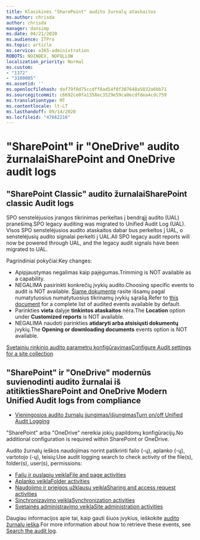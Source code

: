 ```yaml
---
title: Klasikinės "SharePoint" audito žurnalų ataskaitos
ms.author: chrisda
author: chrisda
manager: dansimp
ms.date: 04/21/2020
ms.audience: ITPro
ms.topic: article
ms.service: o365-administration
ROBOTS: NOINDEX, NOFOLLOW
localization_priority: Normal
ms.custom:
- "1372"
- "3100005"
ms.assetid: ''
ms.openlocfilehash: daf79f8d75ccdff8ad54f0f307648a5832a6bb71
ms.sourcegitcommit: c6692ce0fa1358ec3529e59ca0ecdfdea4cdc759
ms.translationtype: MT
ms.contentlocale: lt-LT
ms.lasthandoff: 09/14/2020
ms.locfileid: "47662216"
---
```

# <a name="sharepoint-and-onedrive-audit-logs"></a><span data-ttu-id="3723c-102">"SharePoint" ir "OneDrive" audito žurnalai</span><span class="sxs-lookup"><span data-stu-id="3723c-102">SharePoint and OneDrive audit logs</span></span>

## <a name="sharepoint-classic-audit-logs"></a><span data-ttu-id="3723c-103">"SharePoint Classic" audito žurnalai</span><span class="sxs-lookup"><span data-stu-id="3723c-103">SharePoint classic Audit logs</span></span>

<span data-ttu-id="3723c-104">SPO senstelėjusios įrangos tikrinimas perkeltas į bendrąjį audito (UAL) pranešimą.</span><span class="sxs-lookup"><span data-stu-id="3723c-104">SPO legacy auditing was migrated to Unified Audit Log (UAL).</span></span> <span data-ttu-id="3723c-105">Visos SPO senstelėjusios audito ataskaitos dabar bus perkeltos į UAL, o senstelėjusių audito signalai perkelti į UAL.</span><span class="sxs-lookup"><span data-stu-id="3723c-105">All SPO legacy audit reports will now be powered through UAL, and the legacy audit signals have been migrated to UAL.</span></span>

<span data-ttu-id="3723c-106">Pagrindiniai pokyčiai:</span><span class="sxs-lookup"><span data-stu-id="3723c-106">Key changes:</span></span>

* <span data-ttu-id="3723c-107">Apipjaustymas negalimas kaip pajėgumas.</span><span class="sxs-lookup"><span data-stu-id="3723c-107">Trimming is NOT available as a capability.</span></span>
* <span data-ttu-id="3723c-108">NEGALIMA pasirinkti konkrečių įvykių audito.</span><span class="sxs-lookup"><span data-stu-id="3723c-108">Choosing specific events to audit is NOT available.</span></span> <span data-ttu-id="3723c-109">[Šiame dokumente](https://docs.microsoft.com/microsoft-365/compliance/search-the-audit-log-in-security-and-compliance) rasite išsamų pagal numatytuosius numatytuosius tikrinamų įvykių sąrašą.</span><span class="sxs-lookup"><span data-stu-id="3723c-109">Refer to [this document](https://docs.microsoft.com/microsoft-365/compliance/search-the-audit-log-in-security-and-compliance) for a complete list of audited events available by default.</span></span>
* <span data-ttu-id="3723c-110">Parinkties **vieta** dalyje **tinkintos ataskaitos** nėra.</span><span class="sxs-lookup"><span data-stu-id="3723c-110">The **Location** option under **Customized reports** is NOT available.</span></span>
* <span data-ttu-id="3723c-111">NEGALIMA naudoti parinkties **atidaryti arba atsisiųsti dokumentų** įvykių.</span><span class="sxs-lookup"><span data-stu-id="3723c-111">The **Opening or downloading documents** events option is NOT available.</span></span>

[<span data-ttu-id="3723c-112">Svetainių rinkinio audito parametrų konfigūravimas</span><span class="sxs-lookup"><span data-stu-id="3723c-112">Configure Audit settings for a site collection</span></span>](https://support.office.com/article/Configure-audit-settings-for-a-site-collection-A9920C97-38C0-44F2-8BCB-4CF1E2AE22D2)

## <a name="sharepoint-and-onedrive-modern-unified-audit-logs-from-compliance"></a><span data-ttu-id="3723c-113">"SharePoint" ir "OneDrive" modernūs suvienodinti audito žurnalai iš atitikties</span><span class="sxs-lookup"><span data-stu-id="3723c-113">SharePoint and OneDrive Modern Unified Audit logs from compliance</span></span>

* [<span data-ttu-id="3723c-114">Vieningosios audito žurnalų įjungimas/išjungimas</span><span class="sxs-lookup"><span data-stu-id="3723c-114">Turn on/off Unified Audit Logging</span></span>](https://docs.microsoft.com/microsoft-365/compliance/turn-audit-log-search-on-or-off) 

<span data-ttu-id="3723c-115">"SharePoint" arba "OneDrive" nereikia jokių papildomų konfigūracijų.</span><span class="sxs-lookup"><span data-stu-id="3723c-115">No additional configuration is required within SharePoint or OneDrive.</span></span>

<span data-ttu-id="3723c-116">Audito žurnalų ieškos naudojimas norint patikrinti failo (-ų), aplanko (-ų), vartotojo (-ų), teisių:</span><span class="sxs-lookup"><span data-stu-id="3723c-116">Use audit logging search to check activity of the file(s), folder(s), user(s), permissions:</span></span>

* [<span data-ttu-id="3723c-117">Failų ir puslapių veikla</span><span class="sxs-lookup"><span data-stu-id="3723c-117">File and page activities</span></span>](https://docs.microsoft.com/microsoft-365/compliance/search-the-audit-log-in-security-and-compliance)
* [<span data-ttu-id="3723c-118">Aplanko veikla</span><span class="sxs-lookup"><span data-stu-id="3723c-118">Folder activities</span></span>](https://docs.microsoft.com/microsoft-365/compliance/search-the-audit-log-in-security-and-compliance#folder-activities)
* [<span data-ttu-id="3723c-119">Naudojimo ir prieigos užklausų veikla</span><span class="sxs-lookup"><span data-stu-id="3723c-119">Sharing and access request activities</span></span>](https://docs.microsoft.com/microsoft-365/compliance/search-the-audit-log-in-security-and-compliance#sharing-and-access-request-activities)
* [<span data-ttu-id="3723c-120">Sinchronizavimo veikla</span><span class="sxs-lookup"><span data-stu-id="3723c-120">Synchronization activities</span></span>](https://docs.microsoft.com/microsoft-365/compliance/search-the-audit-log-in-security-and-compliance#synchronization-activities)
* [<span data-ttu-id="3723c-121">Svetainės administravimo veikla</span><span class="sxs-lookup"><span data-stu-id="3723c-121">Site administration activities</span></span>](https://docs.microsoft.com/microsoft-365/compliance/search-the-audit-log-in-security-and-compliance#site-administration-activities)

<span data-ttu-id="3723c-122">Daugiau informacijos apie tai, kaip gauti šiuos įvykius, ieškokite [audito žurnalų ieška](https://docs.microsoft.com/microsoft-365/compliance/search-the-audit-log-in-security-and-compliance#search-the-audit-log).</span><span class="sxs-lookup"><span data-stu-id="3723c-122">For more information about how to retrieve these events, see [Search the audit log](https://docs.microsoft.com/microsoft-365/compliance/search-the-audit-log-in-security-and-compliance#search-the-audit-log).</span></span>
